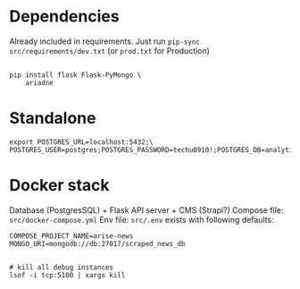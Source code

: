 


# Dependencies

Already included in requirements.
Just run `pip-sync src/requirements/dev.txt` (or `prod.txt` for Production)

```shell

pip install flask Flask-PyMongo \
    ariadne
```

# Standalone

```shell
export POSTGRES_URL=localhost:5432;\
POSTGRES_USER=postgres;POSTGRES_PASSWORD=techu0910!;POSTGRES_DB=analytics

```

# Docker stack

Database (PostgresSQL) + Flask API server + CMS (Strapi?)
Compose file: `src/docker-compose.yml`
Env file: `src/.env` exists with following defaults:
```shell
COMPOSE_PROJECT_NAME=arise-news
MONGO_URI=mongodb://db:27017/scraped_news_db
```


```shell

# kill all debug instances
lsof -i tcp:5100 | xargs kill
```